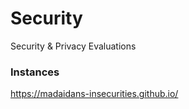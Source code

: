 # Security
Security &amp; Privacy Evaluations

### Instances

https://madaidans-insecurities.github.io/
